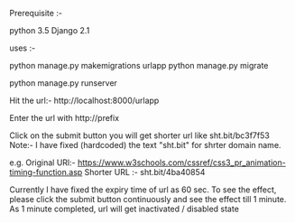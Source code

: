 

Prerequisite :- 

python 3.5
Django 2.1

uses :- 

python manage.py makemigrations urlapp
python manage.py migrate

python manage.py runserver

Hit the url:-
http://localhost:8000/urlapp

Enter the url with http://prefix

Click on the submit button
you will get shorter url like sht.bit/bc3f7f53
Note:- I have fixed (hardcoded) the text "sht.bit" for shrter domain name.

e.g. Original URl:- https://www.w3schools.com/cssref/css3_pr_animation-timing-function.asp
Shorter URL :- sht.bit/4ba40854

Currently I have fixed the expiry time of url as 60 sec.
To see the effect, please click the submit button continuously 
and see the effect till 1 minute. 
As 1 minute completed, url will get inactivated / disabled state